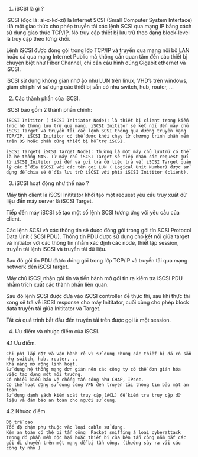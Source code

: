 1. iSCSI là gì ?

iSCSI (đọc là: ai-x-kơ-zi) là Internet SCSI (Small Computer System Interface) : là một giao thức cho phép truyền tải các lệnh SCSI qua mạng IP bằng cách sử dụng giao thức TCP/IP. Nó truy cập thiết bị lưu trữ theo dạng block-level là truy cập theo từng khối.

Lệnh iSCSI được đóng gói trong lớp TCP/IP và truyền qua mạng nội bộ LAN hoặc cả qua mạng Internet Public mà không cần quan tâm đến các thiết bị chuyện biệt như Fiber Channel, chỉ cần cấu hình đúng Gigabit ethernet và iSCSI.

iSCSI sử dụng không gian nhớ ảo như LUN trên linux, VHD’s trên windows, giảm chi phí vì sử dụng các thiết bị sẵn có như switch, hub, router, …

2. Các thành phần của iSCSI.

iSCSI bao gồm 2 thành phần chính:

    iSCSI Inititor ( iSCSI Initiator Node): là thiết bị client trong kiến trúc hệ thống lưu trữ qua mạng. iSCSI Inititor sẽ kết nối đến máy chủ iSCSI Target và truyền tải các lệnh SCSI thông qua đường truyền mạng TCP/IP. iSCSI Inititor có thể được khởi chạy từ chương trình phần mềm trên OS hoặc phần cứng thiết bị hỗ trợ iSCSI.

    iSCSI Target( iSCSI Target Node): thường là một máy chủ lưutrữ có thể là hệ thống NAS. Từ máy chủ iSCSI Target sẽ tiếp nhận các request gửi từ iSCSI Inititor gửi đến và gửi trả dữ liệu trả về. iSCSI Target quản lý các ổ đĩa iSCSI với các tên gọi LUN ( Logical Unit Number) được sử dụng để chia sẻ ổ đĩa lưu trữ iSCSI với phía iSCSI Inititor (client).

3. iSCSI hoạt động như thế nào ?

Máy tính client là iSCSI Inititator khởi tạo một request yêu cầu truy xuất dữ liệu đến máy server là iSCSI Target.

Tiếp đến máy iSCSI sẽ tạo một số lệnh SCSI tương ứng với yêu cầu của client.

Các lệnh SCSI và các thông tin sẽ được đóng gói trong gói tín SCSI Protocol Data Unit ( SCSI PDU). Thông tin PDU được sử dụng cho kết nối giữa target và initiator với các thông tin nhằm xác định các node, thiết lập session, truyền tải lệnh iSCSI và truyền tải dữ liệu.

Sau đó gói tin PDU được đóng gói trong lớp TCP/IP và truyền tải qua mạng network đến iSCSI target.

Máy chủ iSCSI nhận gói tin và tiến hành mở gói tin ra kiểm tra iSCSI PDU nhằm trích xuất các thành phần liên quan.

Sau đó lệnh SCSI được đưa vào iSCSI controller để thực thi, sau khi thực thi xong sẽ trả về iSCSI response cho máy Inititator, cuối cùng cho phép block data truyền tải giữa Inititator và Target.

Tất cả quá trình bắt đầu đến truyền tải trên được gọi là một session.

4. Ưu điểm và nhược điểm của iSCSI.

4.1 Ưu điểm.

    Chi phí lắp đặt và vận hành rẻ vì sử dụng chung các thiết bị đã có sẵn như switch, hub, router, ..
    Khả năng mở rộng linh hoạt.
    Sử dụng hệ thống mạng đơn giản nên các công ty có thể đơn giản hóa việc tạo dựng một môi trường.
    Có nhiều kiểu bảo vệ chống tấn công như CHAP, IPsec.
    Có thể hoạt động sử dụng cùng VPN đến truyền tải thông tin bảo mật an toàn.
    Sử dụng danh sách kiểm soát truy cập (ACL) để kiểm tra truy cập dữ liệu và đảm bảo an toàn cho người sử dụng.

4.2 Nhược điểm.

    Độ trễ cao
    Tốc độ chậm phụ thuộc vào loại cable sử dụng.
    Kém an toàn có thệ bị tấn công  Packet sniffing à loại cyberattack trong đó phần mềm độc hại hoặc thiết bị của bên tấn công nắm bắt các gói di chuyển trên một mạng dễ bị tấn công. (thường sảy ra với các công ty nhỏ )